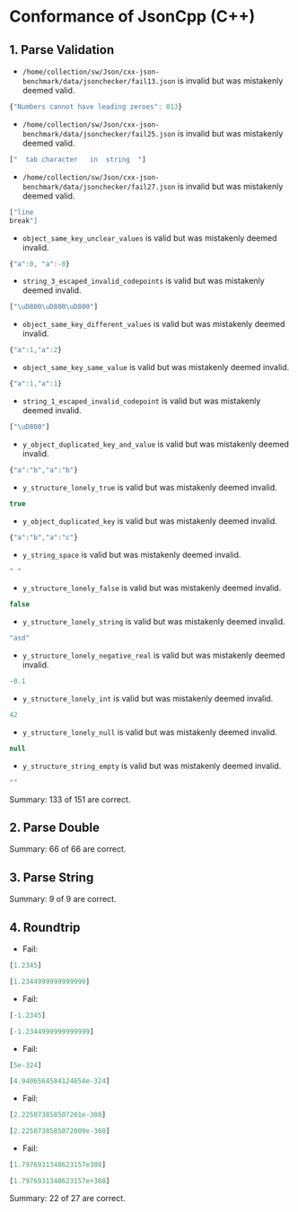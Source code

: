 # Conformance of JsonCpp (C++)

## 1. Parse Validation

* `/home/collection/sw/Json/cxx-json-benchmark/data/jsonchecker/fail13.json` is invalid but was mistakenly deemed valid.
~~~js
{"Numbers cannot have leading zeroes": 013}
~~~

* `/home/collection/sw/Json/cxx-json-benchmark/data/jsonchecker/fail25.json` is invalid but was mistakenly deemed valid.
~~~js
["	tab	character	in	string	"]
~~~

* `/home/collection/sw/Json/cxx-json-benchmark/data/jsonchecker/fail27.json` is invalid but was mistakenly deemed valid.
~~~js
["line
break"]
~~~

* `object_same_key_unclear_values` is valid but was mistakenly deemed invalid.
~~~js
{"a":0, "a":-0}

~~~

* `string_3_escaped_invalid_codepoints` is valid but was mistakenly deemed invalid.
~~~js
["\uD800\uD800\uD800"]
~~~

* `object_same_key_different_values` is valid but was mistakenly deemed invalid.
~~~js
{"a":1,"a":2}
~~~

* `object_same_key_same_value` is valid but was mistakenly deemed invalid.
~~~js
{"a":1,"a":1}
~~~

* `string_1_escaped_invalid_codepoint` is valid but was mistakenly deemed invalid.
~~~js
["\uD800"]
~~~

* `y_object_duplicated_key_and_value` is valid but was mistakenly deemed invalid.
~~~js
{"a":"b","a":"b"}
~~~

* `y_structure_lonely_true` is valid but was mistakenly deemed invalid.
~~~js
true
~~~

* `y_object_duplicated_key` is valid but was mistakenly deemed invalid.
~~~js
{"a":"b","a":"c"}
~~~

* `y_string_space` is valid but was mistakenly deemed invalid.
~~~js
" "
~~~

* `y_structure_lonely_false` is valid but was mistakenly deemed invalid.
~~~js
false
~~~

* `y_structure_lonely_string` is valid but was mistakenly deemed invalid.
~~~js
"asd"
~~~

* `y_structure_lonely_negative_real` is valid but was mistakenly deemed invalid.
~~~js
-0.1
~~~

* `y_structure_lonely_int` is valid but was mistakenly deemed invalid.
~~~js
42
~~~

* `y_structure_lonely_null` is valid but was mistakenly deemed invalid.
~~~js
null
~~~

* `y_structure_string_empty` is valid but was mistakenly deemed invalid.
~~~js
""
~~~


Summary: 133 of 151 are correct.

## 2. Parse Double


Summary: 66 of 66 are correct.

## 3. Parse String


Summary: 9 of 9 are correct.

## 4. Roundtrip

* Fail:
~~~js
[1.2345]
~~~

~~~js
[1.2344999999999999]
~~~

* Fail:
~~~js
[-1.2345]
~~~

~~~js
[-1.2344999999999999]
~~~

* Fail:
~~~js
[5e-324]
~~~

~~~js
[4.9406564584124654e-324]
~~~

* Fail:
~~~js
[2.225073858507201e-308]
~~~

~~~js
[2.2250738585072009e-308]
~~~

* Fail:
~~~js
[1.7976931348623157e308]
~~~

~~~js
[1.7976931348623157e+308]
~~~


Summary: 22 of 27 are correct.

